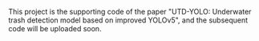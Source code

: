 This project is the supporting code of the paper "UTD-YOLO: Underwater trash detection model based on improved YOLOv5", and the subsequent code will be uploaded soon.
